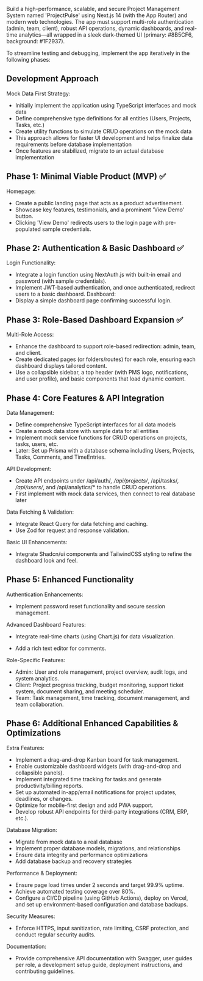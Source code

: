 Build a high-performance, scalable, and secure Project Management System named 'ProjectPulse' using Next.js 14 (with the App Router) and modern web technologies. The app must support multi-role authentication (admin, team, client), robust API operations, dynamic dashboards, and real-time analytics—all wrapped in a sleek dark-themed UI (primary: #8B5CF6, background: #1F2937).

To streamline testing and debugging, implement the app iteratively in the following phases:

## Development Approach
Mock Data First Strategy:
- Initially implement the application using TypeScript interfaces and mock data
- Define comprehensive type definitions for all entities (Users, Projects, Tasks, etc.)
- Create utility functions to simulate CRUD operations on the mock data
- This approach allows for faster UI development and helps finalize data requirements before database implementation
- Once features are stabilized, migrate to an actual database implementation

## Phase 1: Minimal Viable Product (MVP) ✅
Homepage:
- Create a public landing page that acts as a product advertisement.
- Showcase key features, testimonials, and a prominent 'View Demo' button.
- Clicking 'View Demo' redirects users to the login page with pre-populated sample credentials.

## Phase 2: Authentication & Basic Dashboard ✅
Login Functionality:
- Integrate a login function using NextAuth.js with built-in email and password (with sample credentials).
- Implement JWT-based authentication, and once authenticated, redirect users to a basic dashboard.
Dashboard:
- Display a simple dashboard page confirming successful login.

## Phase 3: Role-Based Dashboard Expansion ✅
Multi-Role Access:
- Enhance the dashboard to support role-based redirection: admin, team, and client.
- Create dedicated pages (or folders/routes) for each role, ensuring each dashboard displays tailored content.
- Use a collapsible sidebar, a top header (with PMS logo, notifications, and user profile), and basic components that load dynamic content.

## Phase 4: Core Features & API Integration
Data Management:
- Define comprehensive TypeScript interfaces for all data models
- Create a mock data store with sample data for all entities
- Implement mock service functions for CRUD operations on projects, tasks, users, etc.
- Later: Set up Prisma with a database schema including Users, Projects, Tasks, Comments, and TimeEntries.

API Development:
- Create API endpoints under /api/auth/*, /api/projects/*, /api/tasks/*, /api/users/*, and /api/analytics/* to handle CRUD operations.
- First implement with mock data services, then connect to real database later

Data Fetching & Validation:
- Integrate React Query for data fetching and caching.
- Use Zod for request and response validation.

Basic UI Enhancements:
- Integrate Shadcn/ui components and TailwindCSS styling to refine the dashboard look and feel.

## Phase 5: Enhanced Functionality
Authentication Enhancements:
- Implement password reset functionality and secure session management.

Advanced Dashboard Features:
- Integrate real-time charts (using Chart.js) for data visualization.

- Add a rich text editor for comments.


Role-Specific Features:
- Admin: User and role management, project overview, audit logs, and system analytics.
- Client: Project progress tracking, budget monitoring, support ticket system, document sharing, and meeting scheduler.
- Team: Task management, time tracking, document management, and team collaboration.

## Phase 6: Additional Enhanced Capabilities & Optimizations
Extra Features:
- Implement a drag-and-drop Kanban board for task management.
- Enable customizable dashboard widgets (with drag-and-drop and collapsible panels).
- Implement integrated time tracking for tasks and generate productivity/billing reports.
- Set up automated in-app/email notifications for project updates, deadlines, or changes.
- Optimize for mobile-first design and add PWA support.
- Develop robust API endpoints for third-party integrations (CRM, ERP, etc.).


Database Migration:
- Migrate from mock data to a real database
- Implement proper database models, migrations, and relationships
- Ensure data integrity and performance optimizations
- Add database backup and recovery strategies

Performance & Deployment:
- Ensure page load times under 2 seconds and target 99.9% uptime.
- Achieve automated testing coverage over 80%.
- Configure a CI/CD pipeline (using GitHub Actions), deploy on Vercel, and set up environment-based configuration and database backups.

Security Measures:
- Enforce HTTPS, input sanitization, rate limiting, CSRF protection, and conduct regular security audits.

Documentation:
- Provide comprehensive API documentation with Swagger, user guides per role, a development setup guide, deployment instructions, and contributing guidelines.